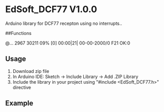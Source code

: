 # EdSoft_DCF77 V1.0.0
Arduino library for DCF77 recepton using no interrupts..

##Functions

@...  2967 30211 09% [0] 00:00|21| 00-00-2000/0 F21 OK:0

## Usage
1. Download zip file
2. In Arduino IDE: Sketch -> Include Library -> Add .ZIP Library
3. Include the library in your project using "#include <EdSoft_DCF77.h>" directive


## Example






